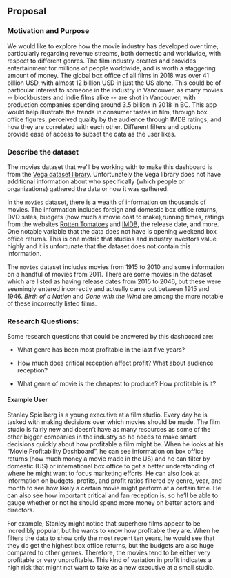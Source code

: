 ## Proposal

### Motivation and Purpose

We would like to explore how the movie industry has developed over time, particularly regarding revenue streams, both domestic and worldwide, with respect to different genres. The film industry creates and provides entertainment for millions of people worldwide, and is worth a staggering amount of money. The global box office of all films in 2018 was over 41 billion USD, with almost 12 billion USD in just the US alone. This could be of particular interest to someone in the industry in Vancouver, as many movies -- blockbusters and indie films alike -- are shot in Vancouver; with production companies spending around 3.5 billion in 2018 in BC. This app would help illustrate the trends in consumer tastes in film, through box office figures, perceived quality by the audience through IMDB ratings, and how they are correlated with each other. Different filters and options provide ease of access to subset the data as the user likes.

### Describe the dataset

The movies dataset that we'll be working with to make this dashboard is from the [Vega dataset library](https://github.com/vega/vega-datasets). Unfortunately the Vega library does not have additional information about who specifically (which people or organizations) gathered the data or how it was gathered.

In the `movies` dataset, there is a wealth of information on thousands of movies. The information includes foreign and domestic box office returns, DVD sales, budgets (how much a movie cost to make),running times, ratings from the websites [Rotten Tomatoes](https://www.rottentomatoes.com) and [IMDB](https://www.imdb.com), the release date, and more. One notable variable that the data does not have is opening weekend box office returns. This is one metric that studios and industry investors value highly and it is unfortunate that the dataset does not contain this information. 

The `movies` dataset includes movies from 1915 to 2010 and some information on a handful of movies from 2011. There are some movies in the dataset which are listed as having release dates from 2015 to 2046, but these were seemingly entered incorrectly and actually came out between 1915 and 1946. *Birth of a Nation* and *Gone with the Wind* are among the more notable of these incorrectly listed films. 

### Research Questions:

Some research questions that could be answered by this dashboard are: 

- What genre has been most profitable in the last five years?

- How much does critical reception affect profit? What about audience reception?

- What genre of movie is the cheapest to produce? How profitable is it?

#### Example User

Stanley Spielberg is a young executive at a film studio. Every day he is tasked with making decisions over which movies should be made. The film studio is fairly new and doesn’t have as many resources as some of the other bigger companies in the industry so he needs to make smart decisions quickly about how profitable a film might be. When he looks at his “Movie Profitability Dashboard”,  he can see information on box office returns (how much money a movie made in the US) and he can filter by domestic (US) or international box office to get a better understanding of where he might want to focus marketing efforts. He can also look at information on budgets, profits, and profit ratios filtered by genre, year, and month to see how likely a certain movie might perform at a certain time. He can also see how important critical and fan reception is, so he’ll be able to gauge whether or not he should spend more money on better actors and directors.

For example, Stanley might notice that superhero films appear to be incredibly popular, but he wants to know how profitable they are. When he filters the data to show only the most recent ten years, he would see that they do get the highest box office returns, but the budgets are also huge compared to other genres. Therefore, the movies tend to be either very profitable or very unprofitable. This kind of variation in profit indicates a high risk that might not want to take as a new executive at a small studio. 